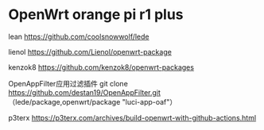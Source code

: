 # OpenWrt orange pi r1 plus

lean https://github.com/coolsnowwolf/lede

lienol https://github.com/Lienol/openwrt-package

kenzok8 https://github.com/kenzok8/openwrt-packages

OpenAppFilter应用过滤插件 git clone https://github.com/destan19/OpenAppFilter.git （lede/package,openwrt/package "luci-app-oaf"）

p3terx https://p3terx.com/archives/build-openwrt-with-github-actions.html
